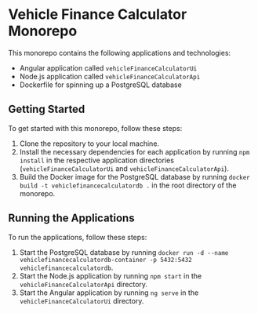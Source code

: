 # Vehicle Finance Calculator Monorepo

This monorepo contains the following applications and technologies:

- Angular application called `vehicleFinanceCalculatorUi`
- Node.js application called `vehicleFinanceCalculatorApi`
- Dockerfile for spinning up a PostgreSQL database

## Getting Started

To get started with this monorepo, follow these steps:

1. Clone the repository to your local machine.
2. Install the necessary dependencies for each application by running `npm install` in the respective application directories (`vehicleFinanceCalculatorUi` and `vehicleFinanceCalculatorApi`).
3. Build the Docker image for the PostgreSQL database by running `docker build -t vehiclefinancecalculatordb .` in the root directory of the monorepo.

## Running the Applications

To run the applications, follow these steps:

1. Start the PostgreSQL database by running `docker run -d --name vehiclefinancecalculatordb-container -p 5432:5432 vehiclefinancecalculatordb`.
2. Start the Node.js application by running `npm start` in the `vehicleFinanceCalculatorApi` directory.
3. Start the Angular application by running `ng serve` in the `vehicleFinanceCalculatorUi` directory.

